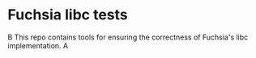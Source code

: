 # Fuchsia libc tests
B
This repo contains tools for ensuring the correctness of Fuchsia's libc
implementation.
A
